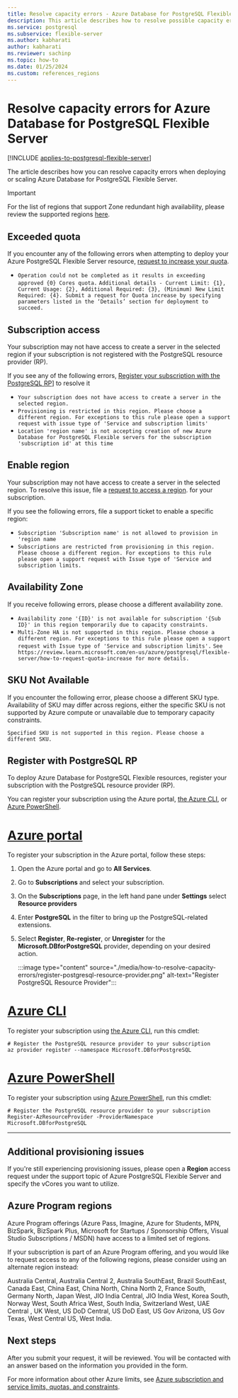 ```yaml
---
title: Resolve capacity errors - Azure Database for PostgreSQL Flexible Server
description: This article describes how to resolve possible capacity errors when attempting to deploy or scale Azure Database for PostgreSQL Flexible Server.
ms.service: postgresql
ms.subservice: flexible-server
ms.author: kabharati    
author: kabharati
ms.reviewer: sachinp
ms.topic: how-to
ms.date: 01/25/2024
ms.custom: references_regions
---
```


# Resolve capacity errors for Azure Database for PostgreSQL Flexible Server

[!INCLUDE [applies-to-postgresql-flexible-server](../includes/applies-to-postgresql-flexible-server.md)]

The article describes how you can resolve capacity errors when deploying or scaling Azure Database for PostgreSQL Flexible Server.


> [!IMPORTANT]
> For the list of regions that support Zone redundant high availability, please review the supported regions [here](./overview.md#azure-regions). 


## Exceeded quota 

If you encounter any of the following errors when attempting to deploy your Azure PostgreSQL Flexible Server resource, [request to increase your quota](how-to-request-quota-increase.md).

- `Operation could not be completed as it results in exceeding approved {0} Cores quota.` 
`Additional details - Current Limit: {1}, Current Usage: {2}, Additional Required: {3}, (Minimum) New Limit Required: {4}. Submit a request for Quota increase by specifying parameters listed in the ‘Details’ section for deployment to succeed.`


## Subscription access

Your subscription may not have access to create a server in the selected region if your subscription is not registered with the PostgreSQL resource provider (RP).  

If you see any of the following errors, [Register your subscription with the PostgreSQL RP](#register-with-postgresql-rp)] to resolve it
- `Your subscription does not have access to create a server in the selected region.`
- `Provisioning is restricted in this region. Please choose a different region. For exceptions to this rule please open a support request with issue type of 'Service and subscription limits' `
- `Location 'region name' is not accepting creation of new Azure Database for PostgreSQL Flexible servers for the subscription 'subscription id' at this time`


## Enable region 

Your subscription may not have access to create a server in the selected region. To resolve this issue, file a  [request to access a region](how-to-request-quota-increase.md). for your subscription. 

If you see the following errors, file a support ticket to enable a specific region: 
- `Subscription 'Subscription name' is not allowed to provision in 'region name`
-  `Subscriptions are restricted from provisioning in this region. Please choose a different region. For exceptions to this rule please open a support request with Issue type of 'Service and subscription limits.`

## Availability Zone 

If you receive following errors, please choose a different availability zone. 

- `Availability zone '{ID}' is not available for subscription '{Sub ID}' in this region temporarily due to capacity constraints.`
- `Multi-Zone HA is not supported in this region. Please choose a different region. For exceptions to this rule please open a support request with Issue type of 'Service and subscription limits'.` 
`See https://review.learn.microsoft.com/en-us/azure/postgresql/flexible-server/how-to-request-quota-increase for more details.`

## SKU Not Available 

If you encounter the following error, please choose a different SKU type. Availability of SKU may differ across regions, either the specific SKU is not supported by Azure compute or unavailable due to temporary capacity constraints.

`Specified SKU is not supported in this region. Please choose a different SKU.`




## Register with PostgreSQL RP

To deploy Azure Database for PostgreSQL Flexible resources, register your subscription with the PostgreSQL resource provider (RP). 

You can register your subscription using the Azure portal, [the Azure CLI](/cli/azure/install-azure-cli), or [Azure PowerShell](/powershell/azure/install-az-ps). 

# [Azure portal](#tab/portal)

To register your subscription in the Azure portal, follow these steps: 

1. Open the Azure portal and go to **All Services**.
1. Go to **Subscriptions** and select your subscription.
1. On the **Subscriptions** page, in the left hand pane under **Settings** select **Resource providers** 
1. Enter **PostgreSQL** in the filter to bring up the PostgreSQL-related extensions.
1. Select **Register**, **Re-register**, or **Unregister** for the  **Microsoft.DBforPostgreSQL** provider, depending on your desired action.

   :::image type="content" source="./media/how-to-resolve-capacity-errors/register-postgresql-resource-provider.png" alt-text="Register PostgreSQL Resource Provider":::

# [Azure CLI](#tab/bash)

To register your subscription using [the Azure CLI](/cli/azure/install-azure-cli), run this cmdlet:

```azurecli-interactive
# Register the PostgreSQL resource provider to your subscription 
az provider register --namespace Microsoft.DBforPostgreSQL 
```

# [Azure PowerShell](#tab/powershell)

To register your subscription using [Azure PowerShell](/powershell/azure/install-az-ps), run this cmdlet: 

```powershell-interactive
# Register the PostgreSQL resource provider to your subscription
Register-AzResourceProvider -ProviderNamespace Microsoft.DBforPostgreSQL

```

---

## Additional provisioning issues

If you're still experiencing provisioning issues, please open a **Region** access request under the support topic of Azure PostgreSQL Flexible Server and specify the vCores you want to utilize. 

## Azure Program regions 

Azure Program offerings (Azure Pass, Imagine, Azure for Students, MPN, BizSpark, BizSpark Plus, Microsoft for Startups / Sponsorship Offers, Visual Studio Subscriptions / MSDN) have access to a limited set of regions. 

If your subscription is part of an Azure Program offering, and you would like to request access to any of the following regions, please consider using an alternate region instead: 

Australia Central, Australia Central 2, Australia SouthEast, Brazil SouthEast, Canada East, China East, China North, China North 2, France South, Germany North, Japan West, JIO India Central, JIO India West, Korea South, Norway West, South Africa West, South India, Switzerland West, UAE Central , UK West, US DoD Central, US DoD East, US Gov Arizona, US Gov Texas, West Central US, West India.


## Next steps

After you submit your request, it will be reviewed. You will be contacted with an answer based on the information you provided in the form.

For more information about other Azure limits, see [Azure subscription and service limits, quotas, and constraints](/azure/azure-resource-manager/management/azure-subscription-service-limits).


